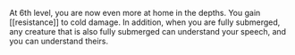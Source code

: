 At 6th level, you are now even more at home in the depths. You gain [[resistance]] to cold damage. In addition, when you are fully submerged, any creature that is also fully submerged can understand your speech, and you can understand theirs.